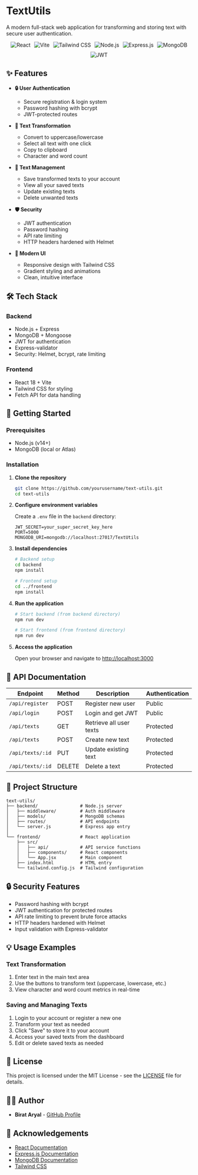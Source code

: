 # TextUtils

A modern full-stack web application for transforming and storing text with secure user authentication.

<div align="center">
  <div style="display: flex; flex-wrap: wrap; gap: 10px; justify-content: center;">
    <img src="https://img.shields.io/badge/React-61DAFB?style=for-the-badge&logo=react&logoColor=black" alt="React" />
    <img src="https://img.shields.io/badge/Vite-646CFF?style=for-the-badge&logo=vite&logoColor=white" alt="Vite" />
    <img src="https://img.shields.io/badge/Tailwind_CSS-38B2AC?style=for-the-badge&logo=tailwind-css&logoColor=white" alt="Tailwind CSS" />
    <img src="https://img.shields.io/badge/Node.js-339933?style=for-the-badge&logo=nodedotjs&logoColor=white" alt="Node.js" />
    <img src="https://img.shields.io/badge/Express-000000?style=for-the-badge&logo=express&logoColor=white" alt="Express.js" />
    <img src="https://img.shields.io/badge/MongoDB-47A248?style=for-the-badge&logo=mongodb&logoColor=white" alt="MongoDB" />
    <img src="https://img.shields.io/badge/JWT-000000?style=for-the-badge&logo=JSON%20web%20tokens&logoColor=white" alt="JWT" />
  </div>
</div>

## ✨ Features

- **🔒 User Authentication**
  - Secure registration & login system
  - Password hashing with bcrypt
  - JWT-protected routes

- **📝 Text Transformation**
  - Convert to uppercase/lowercase
  - Select all text with one click
  - Copy to clipboard
  - Character and word count

- **💾 Text Management**
  - Save transformed texts to your account
  - View all your saved texts
  - Update existing texts
  - Delete unwanted texts

- **🛡️ Security**
  - JWT authentication
  - Password hashing
  - API rate limiting
  - HTTP headers hardened with Helmet

- **🎨 Modern UI**
  - Responsive design with Tailwind CSS
  - Gradient styling and animations
  - Clean, intuitive interface

## 🛠️ Tech Stack

### Backend
- Node.js + Express
- MongoDB + Mongoose
- JWT for authentication
- Express-validator
- Security: Helmet, bcrypt, rate limiting

### Frontend
- React 18 + Vite
- Tailwind CSS for styling
- Fetch API for data handling

## 🚀 Getting Started

### Prerequisites
- Node.js (v14+)
- MongoDB (local or Atlas)

### Installation

1. **Clone the repository**
   ```bash
   git clone https://github.com/yourusername/text-utils.git
   cd text-utils
   ```

2. **Configure environment variables**
   
   Create a `.env` file in the `backend` directory:
   ```
   JWT_SECRET=your_super_secret_key_here
   PORT=5000
   MONGODB_URI=mongodb://localhost:27017/TextUtils
   ```

3. **Install dependencies**
   ```bash
   # Backend setup
   cd backend
   npm install
   
   # Frontend setup
   cd ../frontend
   npm install
   ```

4. **Run the application**
   ```bash
   # Start backend (from backend directory)
   npm run dev
   
   # Start frontend (from frontend directory)
   npm run dev
   ```

5. **Access the application**
   
   Open your browser and navigate to [http://localhost:3000](http://localhost:3000)

## 📡 API Documentation

| Endpoint | Method | Description | Authentication |
|----------|--------|-------------|----------------|
| `/api/register` | POST | Register new user | Public |
| `/api/login` | POST | Login and get JWT | Public |
| `/api/texts` | GET | Retrieve all user texts | Protected |
| `/api/texts` | POST | Create new text | Protected |
| `/api/texts/:id` | PUT | Update existing text | Protected |
| `/api/texts/:id` | DELETE | Delete a text | Protected |

## 📁 Project Structure

```
text-utils/
├── backend/                # Node.js server
│   ├── middleware/         # Auth middleware
│   ├── models/             # MongoDB schemas
│   ├── routes/             # API endpoints
│   └── server.js           # Express app entry
│
└── frontend/               # React application
    ├── src/
    │   ├── api/            # API service functions
    │   ├── components/     # React components
    │   └── App.jsx         # Main component
    ├── index.html          # HTML entry
    └── tailwind.config.js  # Tailwind configuration
```

## 🔒 Security Features

- Password hashing with bcrypt
- JWT authentication for protected routes
- API rate limiting to prevent brute force attacks
- HTTP headers hardened with Helmet
- Input validation with Express-validator

## 💡 Usage Examples

### Text Transformation
1. Enter text in the main text area
2. Use the buttons to transform text (uppercase, lowercase, etc.)
3. View character and word count metrics in real-time

### Saving and Managing Texts
1. Login to your account or register a new one
2. Transform your text as needed
3. Click "Save" to store it to your account
4. Access your saved texts from the dashboard
5. Edit or delete saved texts as needed

## 📜 License

This project is licensed under the MIT License - see the [LICENSE](LICENSE) file for details.

## 👨‍💻 Author

- **Birat Aryal** - [GitHub Profile](https://github.com/aryalbirat)

## 🙏 Acknowledgements

- [React Documentation](https://reactjs.org/)
- [Express.js Documentation](https://expressjs.com/)
- [MongoDB Documentation](https://docs.mongodb.com/)
- [Tailwind CSS](https://tailwindcss.com/)